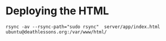 # Deploying the HTML

```
rsync -av --rsync-path="sudo rsync"  server/app/index.html  ubuntu@deathlessons.org:/var/www/html/
```
